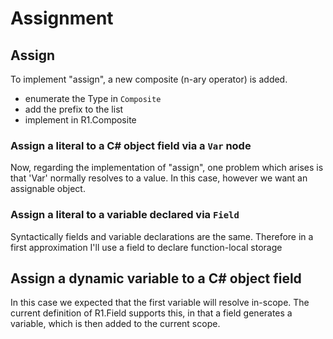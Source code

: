 # Assignment

## Assign

To implement "assign", a new composite (n-ary operator) is added.
- enumerate the Type in `Composite`
- add the prefix to the list
- implement in R1.Composite

### Assign a literal to a C# object field via a `Var` node

Now, regarding the implementation of "assign", one problem which arises is that 'Var' normally resolves to a value. In this case, however we want an assignable object.

### Assign a literal to a variable declared via `Field`

Syntactically fields and variable declarations are the same. Therefore in a first approximation I'll use a field to declare function-local storage

## Assign a dynamic variable to a C# object field

In this case we expected that the first variable will resolve in-scope. The current definition of R1.Field supports this, in that a field generates a variable, which is then added to the current scope.
